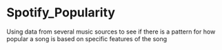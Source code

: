 # Spotify_Popularity
 Using data from several music sources to see if there is a pattern for how popular a song is  based on specific features of the song
